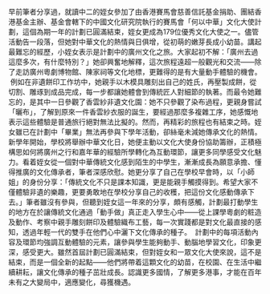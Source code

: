 早前筆者分享過，就讀中二的姪女參加了由香港賽馬會慈善信託基金捐助、團結香港基金主辦、基金會轄下的中國文化研究院執行的賽馬會「何以中華」文化大使計劃，這個為期一年的計劃已圓滿結束，姪女更成為179位優秀文化大使之一。儘管活動告一段落，但她對中華文化的熱情與日俱增，從初萌的嫩芽長成小幼苗。講起最難忘的經歷，小姪女表示是計劃中的廣州文化之旅。大家起初不解：「廣州去過這麼多次，有什麼特別？」她卻興奮地解釋，這次旅程遠超一般觀光和交流——除了走訪廣州粵劇博物館、陳家祠等文化地標，更難得的是有大量動手體驗的機會。
 例如在非遺餅印工作坊中，她親手以木模具雕刻出自己的姓氏，再壓製成餅，從切割、雕琢到成品完成，每一步都讓她體會到傳統匠人對細節的執著。而最令她難忘的，是其中一日參觀了香雲紗非遺文化園：她不只參觀了染布過程，更親身嘗試「曬布」，了解到原來一件香雲紗衣服的誕生，要經過那麼多複雜工序，她感慨地表示這些體驗是普通旅行絕對無法比擬的。然而，再精彩的旅程也有結束之時。姪女雖已在計劃中「畢業」無法再參與下學年活動，卻絲毫未減她傳承文化的熱情。新學年開始，學校將舉辦中華文化日，她便主動以文化大使身份協助籌辦，正積極構思如何將廣州之行和嘉年華的經驗所學轉化為互動環節，讓更多同學感受文化魅力。看着姪女從一個對中華傳統文化感到陌生的中學生，漸漸成長為願意承擔、懂得推廣的文化傳承者，筆者深感欣慰。她更分享了自己在學校早會時，以「小師姐」的身份分享：「傳統文化不只是課本知識，更是能親手觸摸得到。希望大家不僅體驗非遺的樂趣，更要勇敢地在學校分享自己的收穫，把這份文化感動傳承下去。」筆者雖沒有參與，但聽到姪女這一年來的分享，頗有感觸，計劃最打動學生的地方在於讓傳統文化通過「動手做」真正走入學生心中——從上課學粵劇的粧造及動作、考察中親手雕刻餅印及體驗織布工藝，每一次實踐都是對文化最直接的感知，透過年輕一代的雙手在他們心中灑下文化傳承的種子。
 計劃中的每項活動內容及環節均強調互動體驗的元素，讓參與學生能夠動手、動腦地學習文化，印象更深，感受更大。雖然首屆計劃已圓滿結束，但對姪女和一眾文化大使來說，這不是結束，而是一個全新的起點——他們將帶着這顆文化的幼苗，在校園、在生活中繼續耕耘，讓文化傳承的種子茁壯成長。認識更多國情，了解更多港事，才能在百年未有之大變局中，適應變化，尋獲機遇。